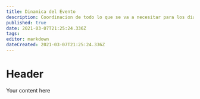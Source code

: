 ```yaml
---
title: Dinamica del Evento
description: Coordinacion de todo lo que se va a necesitar para los dias del evento
published: true
date: 2021-03-07T21:25:24.336Z
tags: 
editor: markdown
dateCreated: 2021-03-07T21:25:24.336Z
---
```


# Header
Your content here